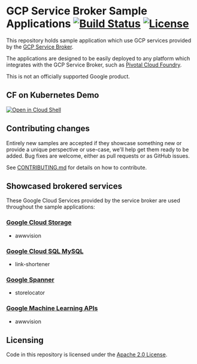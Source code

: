 # GCP Service Broker Sample Applications [![Build Status](https://travis-ci.org/GoogleCloudPlatform/service-broker-samples.svg?branch=master)](https://travis-ci.org/GoogleCloudPlatform/service-broker-samples)  [![License](https://img.shields.io/badge/license-Apache%202.0-blue.svg)](https://opensource.org/licenses/Apache-2.0)

This repository holds sample application which use GCP services provided by the [GCP Service Broker](https://github.com/GoogleCloudPlatform/gcp-service-broker/).

The applications are designed to be easily deployed to any platform which integrates with
the GCP Service Broker, such as [Pivotal Cloud Foundry](https://pivotal.io/platform).

This is not an officially supported Google product.

## CF on Kubernetes Demo
[![Open in Cloud Shell](https://gstatic.com/cloudssh/images/open-btn.svg)](https://console.cloud.google.com/cloudshell/editor?cloudshell_git_repo=https://github.com/GoogleCloudPlatform/service-broker-samples&cloudshell_git_branch=cf-on-k8s&cloudshell_image=gcr.io/cloud-graphite-ci/cf-in-k8s-cloudshell&cloudshell_tutorial=docs/cf-on-k8s-cloudshell-tutorial.md&cloudshell_working_dir=cf-on-k8s&cloudshell_open_in_editor=terraform.tfvars)

## Contributing changes

Entirely new samples are accepted if they showcase something new or provide a unique perspective or use-case, we'll help get them ready to be added.
Bug fixes are welcome, either as pull requests or as GitHub issues.

See [CONTRIBUTING.md](CONTRIBUTING.md) for details on how to contribute.

## Showcased brokered services

These Google Cloud Services provided by the service broker are used throughout the sample applications:

### [Google Cloud Storage](https://github.com/GoogleCloudPlatform/gcp-service-broker/blob/master/docs/use.md#-google-cloud-storage)
* awwvision 

### [Google Cloud SQL MySQL](https://github.com/GoogleCloudPlatform/gcp-service-broker/blob/master/docs/use.md#-google-cloudsql-mysql)
* link-shortener

### [Google Spanner](https://github.com/GoogleCloudPlatform/gcp-service-broker/blob/master/docs/use.md#-google-spanner)
* storelocator

### [Google Machine Learning APIs](https://github.com/GoogleCloudPlatform/gcp-service-broker/blob/master/docs/use.md#-google-cloudsql-mysql)
* awwvision

## Licensing

Code in this repository is licensed under the [Apache 2.0 License](LICENSE).
